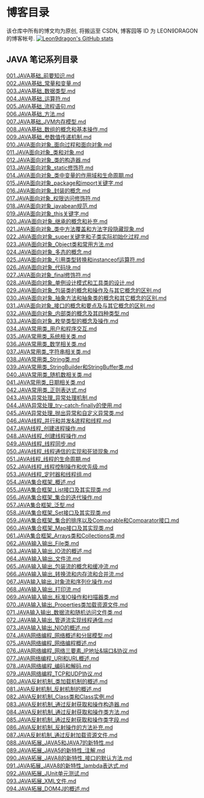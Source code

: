 # 博客目录
该仓库中所有的博文均为原创, 将搬运至 CSDN, 博客园等 ID 为 LEON9DRAGON 的博客帐号.
[![Leon9dragon's GitHub stats](https://github-readme-stats.vercel.app/api?username=leon9dragon)](https://github.com/anuraghazra/github-readme-stats)

## JAVA 笔记系列目录
[001.JAVA基础_前要知识.md](https://github.com/leon9dragon/all_blogs/blob/main/notes_of_java/01.java_notes/001.JAVA%E5%9F%BA%E7%A1%80_%E5%89%8D%E8%A6%81%E7%9F%A5%E8%AF%86.md)<br/>
[002.JAVA基础_常量和变量.md](https://github.com/leon9dragon/all_blogs/blob/main/notes_of_java/01.java_notes/002.JAVA%E5%9F%BA%E7%A1%80_%E5%B8%B8%E9%87%8F%E5%92%8C%E5%8F%98%E9%87%8F.md)<br/>
[003.JAVA基础_数据类型.md](https://github.com/leon9dragon/all_blogs/blob/main/notes_of_java/01.java_notes/003.JAVA%E5%9F%BA%E7%A1%80_%E6%95%B0%E6%8D%AE%E7%B1%BB%E5%9E%8B.md)<br/>
[004.JAVA基础_运算符.md](https://github.com/leon9dragon/all_blogs/blob/main/notes_of_java/01.java_notes/004.JAVA%E5%9F%BA%E7%A1%80_%E8%BF%90%E7%AE%97%E7%AC%A6.md)<br/>
[005.JAVA基础_流程语句.md](https://github.com/leon9dragon/all_blogs/blob/main/notes_of_java/01.java_notes/005.JAVA%E5%9F%BA%E7%A1%80_%E6%B5%81%E7%A8%8B%E8%AF%AD%E5%8F%A5.md)<br/>
[006.JAVA基础_方法.md](https://github.com/leon9dragon/all_blogs/blob/main/notes_of_java/01.java_notes/006.JAVA%E5%9F%BA%E7%A1%80_%E6%96%B9%E6%B3%95.md)<br/>
[007.JAVA基础_JVM内存模型.md](https://github.com/leon9dragon/all_blogs/blob/main/notes_of_java/01.java_notes/007.JAVA%E5%9F%BA%E7%A1%80_JVM%E5%86%85%E5%AD%98%E6%A8%A1%E5%9E%8B.md)<br/>
[008.JAVA基础_数组的概念和基本操作.md](https://github.com/leon9dragon/all_blogs/blob/main/notes_of_java/01.java_notes/008.JAVA%E5%9F%BA%E7%A1%80_%E6%95%B0%E7%BB%84%E7%9A%84%E6%A6%82%E5%BF%B5%E5%92%8C%E5%9F%BA%E6%9C%AC%E6%93%8D%E4%BD%9C.md)<br/>
[009.JAVA基础_参数值传递机制.md](https://github.com/leon9dragon/all_blogs/blob/main/notes_of_java/01.java_notes/009.JAVA%E5%9F%BA%E7%A1%80_%E5%8F%82%E6%95%B0%E5%80%BC%E4%BC%A0%E9%80%92%E6%9C%BA%E5%88%B6.md)<br/>
[010.JAVA面向对象_面向过程和面向对象.md](https://github.com/leon9dragon/all_blogs/blob/main/notes_of_java/01.java_notes/010.JAVA%E9%9D%A2%E5%90%91%E5%AF%B9%E8%B1%A1_%E9%9D%A2%E5%90%91%E8%BF%87%E7%A8%8B%E5%92%8C%E9%9D%A2%E5%90%91%E5%AF%B9%E8%B1%A1.md)<br/>
[011.JAVA面向对象_类和对象.md](https://github.com/leon9dragon/all_blogs/blob/main/notes_of_java/01.java_notes/011.JAVA%E9%9D%A2%E5%90%91%E5%AF%B9%E8%B1%A1_%E7%B1%BB%E5%92%8C%E5%AF%B9%E8%B1%A1.md)<br/>
[012.JAVA面向对象_类的构造器.md](https://github.com/leon9dragon/all_blogs/blob/main/notes_of_java/01.java_notes/012.JAVA%E9%9D%A2%E5%90%91%E5%AF%B9%E8%B1%A1_%E7%B1%BB%E7%9A%84%E6%9E%84%E9%80%A0%E5%99%A8.md)<br/>
[013.JAVA面向对象_static修饰符.md](https://github.com/leon9dragon/all_blogs/blob/main/notes_of_java/01.java_notes/013.JAVA%E9%9D%A2%E5%90%91%E5%AF%B9%E8%B1%A1_static%E4%BF%AE%E9%A5%B0%E7%AC%A6.md)<br/>
[014.JAVA面向对象_类中变量的作用域和生命周期.md](https://github.com/leon9dragon/all_blogs/blob/main/notes_of_java/01.java_notes/014.JAVA%E9%9D%A2%E5%90%91%E5%AF%B9%E8%B1%A1_%E7%B1%BB%E4%B8%AD%E5%8F%98%E9%87%8F%E7%9A%84%E4%BD%9C%E7%94%A8%E5%9F%9F%E5%92%8C%E7%94%9F%E5%91%BD%E5%91%A8%E6%9C%9F.md)<br/>
[015.JAVA面向对象_package和import关键字.md](https://github.com/leon9dragon/all_blogs/blob/main/notes_of_java/01.java_notes/015.JAVA%E9%9D%A2%E5%90%91%E5%AF%B9%E8%B1%A1_package%E5%92%8Cimport%E5%85%B3%E9%94%AE%E5%AD%97.md)<br/>
[016.JAVA面向对象_封装的概念.md](https://github.com/leon9dragon/all_blogs/blob/main/notes_of_java/01.java_notes/016.JAVA%E9%9D%A2%E5%90%91%E5%AF%B9%E8%B1%A1_%E5%B0%81%E8%A3%85%E7%9A%84%E6%A6%82%E5%BF%B5.md)<br/>
[017.JAVA面向对象_权限访问修饰符.md](https://github.com/leon9dragon/all_blogs/blob/main/notes_of_java/01.java_notes/017.JAVA%E9%9D%A2%E5%90%91%E5%AF%B9%E8%B1%A1_%E6%9D%83%E9%99%90%E8%AE%BF%E9%97%AE%E4%BF%AE%E9%A5%B0%E7%AC%A6.md)<br/>
[018.JAVA面向对象_javabean规范.md](https://github.com/leon9dragon/all_blogs/blob/main/notes_of_java/01.java_notes/018.JAVA%E9%9D%A2%E5%90%91%E5%AF%B9%E8%B1%A1_javabean%E8%A7%84%E8%8C%83.md)<br/>
[019.JAVA面向对象_this关键字.md](https://github.com/leon9dragon/all_blogs/blob/main/notes_of_java/01.java_notes/019.JAVA%E9%9D%A2%E5%90%91%E5%AF%B9%E8%B1%A1_this%E5%85%B3%E9%94%AE%E5%AD%97.md)<br/>
[020.JAVA面向对象_继承的概念和补充.md](https://github.com/leon9dragon/all_blogs/blob/main/notes_of_java/01.java_notes/020.JAVA%E9%9D%A2%E5%90%91%E5%AF%B9%E8%B1%A1_%E7%BB%A7%E6%89%BF%E7%9A%84%E6%A6%82%E5%BF%B5%E5%92%8C%E8%A1%A5%E5%85%85.md)<br/>
[021.JAVA面向对象_类中方法覆盖和方法字段隐藏现象.md](https://github.com/leon9dragon/all_blogs/blob/main/notes_of_java/01.java_notes/021.JAVA%E9%9D%A2%E5%90%91%E5%AF%B9%E8%B1%A1_%E7%B1%BB%E4%B8%AD%E6%96%B9%E6%B3%95%E8%A6%86%E7%9B%96%E5%92%8C%E6%96%B9%E6%B3%95%E5%AD%97%E6%AE%B5%E9%9A%90%E8%97%8F%E7%8E%B0%E8%B1%A1.md)<br/>
[022.JAVA面向对象_super关键字和子类实际初始化过程.md](https://github.com/leon9dragon/all_blogs/blob/main/notes_of_java/01.java_notes/022.JAVA%E9%9D%A2%E5%90%91%E5%AF%B9%E8%B1%A1_super%E5%85%B3%E9%94%AE%E5%AD%97%E5%92%8C%E5%AD%90%E7%B1%BB%E5%AE%9E%E9%99%85%E5%88%9D%E5%A7%8B%E5%8C%96%E8%BF%87%E7%A8%8B.md)<br/>
[023.JAVA面向对象_Object类和常用方法.md](https://github.com/leon9dragon/all_blogs/blob/main/notes_of_java/01.java_notes/023.JAVA%E9%9D%A2%E5%90%91%E5%AF%B9%E8%B1%A1_Object%E7%B1%BB%E5%92%8C%E5%B8%B8%E7%94%A8%E6%96%B9%E6%B3%95.md)<br/>
[024.JAVA面向对象_多态的概念.md](https://github.com/leon9dragon/all_blogs/blob/main/notes_of_java/01.java_notes/024.JAVA%E9%9D%A2%E5%90%91%E5%AF%B9%E8%B1%A1_%E5%A4%9A%E6%80%81%E7%9A%84%E6%A6%82%E5%BF%B5.md)<br/>
[025.JAVA面向对象_引用类型转换和instanceof运算符.md](https://github.com/leon9dragon/all_blogs/blob/main/notes_of_java/01.java_notes/025.JAVA%E9%9D%A2%E5%90%91%E5%AF%B9%E8%B1%A1_%E5%BC%95%E7%94%A8%E7%B1%BB%E5%9E%8B%E8%BD%AC%E6%8D%A2%E5%92%8Cinstanceof%E8%BF%90%E7%AE%97%E7%AC%A6.md)<br/>
[026.JAVA面向对象_代码块.md](https://github.com/leon9dragon/all_blogs/blob/main/notes_of_java/01.java_notes/026.JAVA%E9%9D%A2%E5%90%91%E5%AF%B9%E8%B1%A1_%E4%BB%A3%E7%A0%81%E5%9D%97.md)<br/>
[027.JAVA面向对象_final修饰符.md](https://github.com/leon9dragon/all_blogs/blob/main/notes_of_java/01.java_notes/027.JAVA%E9%9D%A2%E5%90%91%E5%AF%B9%E8%B1%A1_final%E4%BF%AE%E9%A5%B0%E7%AC%A6.md)<br/>
[028.JAVA面向对象_单例设计模式和工具类的设计.md](https://github.com/leon9dragon/all_blogs/blob/main/notes_of_java/01.java_notes/028.JAVA%E9%9D%A2%E5%90%91%E5%AF%B9%E8%B1%A1_%E5%8D%95%E4%BE%8B%E8%AE%BE%E8%AE%A1%E6%A8%A1%E5%BC%8F%E5%92%8C%E5%B7%A5%E5%85%B7%E7%B1%BB%E7%9A%84%E8%AE%BE%E8%AE%A1.md)<br/>
[029.JAVA面向对象_包装类的概念和操作及与其它概念的区别.md](https://github.com/leon9dragon/all_blogs/blob/main/notes_of_java/01.java_notes/029.JAVA%E9%9D%A2%E5%90%91%E5%AF%B9%E8%B1%A1_%E5%8C%85%E8%A3%85%E7%B1%BB%E7%9A%84%E6%A6%82%E5%BF%B5%E5%92%8C%E6%93%8D%E4%BD%9C%E5%8F%8A%E4%B8%8E%E5%85%B6%E5%AE%83%E6%A6%82%E5%BF%B5%E7%9A%84%E5%8C%BA%E5%88%AB.md)<br/>
[030.JAVA面向对象_抽象方法和抽象类的概念和其它概念的区别.md](https://github.com/leon9dragon/all_blogs/blob/main/notes_of_java/01.java_notes/030.JAVA%E9%9D%A2%E5%90%91%E5%AF%B9%E8%B1%A1_%E6%8A%BD%E8%B1%A1%E6%96%B9%E6%B3%95%E5%92%8C%E6%8A%BD%E8%B1%A1%E7%B1%BB%E7%9A%84%E6%A6%82%E5%BF%B5%E5%92%8C%E5%85%B6%E5%AE%83%E6%A6%82%E5%BF%B5%E7%9A%84%E5%8C%BA%E5%88%AB.md)<br/>
[031.JAVA面向对象_接口的概念和要点及与其它概念的区别.md](https://github.com/leon9dragon/all_blogs/blob/main/notes_of_java/01.java_notes/031.JAVA%E9%9D%A2%E5%90%91%E5%AF%B9%E8%B1%A1_%E6%8E%A5%E5%8F%A3%E7%9A%84%E6%A6%82%E5%BF%B5%E5%92%8C%E8%A6%81%E7%82%B9%E5%8F%8A%E4%B8%8E%E5%85%B6%E5%AE%83%E6%A6%82%E5%BF%B5%E7%9A%84%E5%8C%BA%E5%88%AB.md)<br/>
[032.JAVA面向对象_内部类的概念及其四种类型.md](https://github.com/leon9dragon/all_blogs/blob/main/notes_of_java/01.java_notes/032.JAVA%E9%9D%A2%E5%90%91%E5%AF%B9%E8%B1%A1_%E5%86%85%E9%83%A8%E7%B1%BB%E7%9A%84%E6%A6%82%E5%BF%B5%E5%8F%8A%E5%85%B6%E5%9B%9B%E7%A7%8D%E7%B1%BB%E5%9E%8B.md)<br/>
[033.JAVA面向对象_枚举类型的概念及操作.md](https://github.com/leon9dragon/all_blogs/blob/main/notes_of_java/01.java_notes/033.JAVA%E9%9D%A2%E5%90%91%E5%AF%B9%E8%B1%A1_%E6%9E%9A%E4%B8%BE%E7%B1%BB%E5%9E%8B%E7%9A%84%E6%A6%82%E5%BF%B5%E5%8F%8A%E6%93%8D%E4%BD%9C.md)<br/>
[034.JAVA常用类_用户和程序交互.md](https://github.com/leon9dragon/all_blogs/blob/main/notes_of_java/01.java_notes/034.JAVA%E5%B8%B8%E7%94%A8%E7%B1%BB_%E7%94%A8%E6%88%B7%E5%92%8C%E7%A8%8B%E5%BA%8F%E4%BA%A4%E4%BA%92.md)<br/>
[035.JAVA常用类_系统相关类.md](https://github.com/leon9dragon/all_blogs/blob/main/notes_of_java/01.java_notes/035.JAVA%E5%B8%B8%E7%94%A8%E7%B1%BB_%E7%B3%BB%E7%BB%9F%E7%9B%B8%E5%85%B3%E7%B1%BB.md)<br/>
[036.JAVA常用类_数学相关类.md](https://github.com/leon9dragon/all_blogs/blob/main/notes_of_java/01.java_notes/036.JAVA%E5%B8%B8%E7%94%A8%E7%B1%BB_%E6%95%B0%E5%AD%A6%E7%9B%B8%E5%85%B3%E7%B1%BB.md)<br/>
[037.JAVA常用类_字符串相关类.md](https://github.com/leon9dragon/all_blogs/blob/main/notes_of_java/01.java_notes/037.JAVA%E5%B8%B8%E7%94%A8%E7%B1%BB_%E5%AD%97%E7%AC%A6%E4%B8%B2%E7%9B%B8%E5%85%B3%E7%B1%BB.md)<br/>
[038.JAVA常用类_String类.md](https://github.com/leon9dragon/all_blogs/blob/main/notes_of_java/01.java_notes/038.JAVA%E5%B8%B8%E7%94%A8%E7%B1%BB_String%E7%B1%BB.md)<br/>
[039.JAVA常用类_StringBuilder和StringBuffer类.md](https://github.com/leon9dragon/all_blogs/blob/main/notes_of_java/01.java_notes/039.JAVA%E5%B8%B8%E7%94%A8%E7%B1%BB_StringBuilder%E5%92%8CStringBuffer%E7%B1%BB.md)<br/>
[040.JAVA常用类_随机数相关类.md](https://github.com/leon9dragon/all_blogs/blob/main/notes_of_java/01.java_notes/040.JAVA%E5%B8%B8%E7%94%A8%E7%B1%BB_%E9%9A%8F%E6%9C%BA%E6%95%B0%E7%9B%B8%E5%85%B3%E7%B1%BB.md)<br/>
[041.JAVA常用类_日期相关类.md](https://github.com/leon9dragon/all_blogs/blob/main/notes_of_java/01.java_notes/041.JAVA%E5%B8%B8%E7%94%A8%E7%B1%BB_%E6%97%A5%E6%9C%9F%E7%9B%B8%E5%85%B3%E7%B1%BB.md)<br/>
[042.JAVA常用类_正则表达式.md](https://github.com/leon9dragon/all_blogs/blob/main/notes_of_java/01.java_notes/042.JAVA%E5%B8%B8%E7%94%A8%E7%B1%BB_%E6%AD%A3%E5%88%99%E8%A1%A8%E8%BE%BE%E5%BC%8F.md)<br/>
[043.JAVA异常处理_异常处理机制.md](https://github.com/leon9dragon/all_blogs/blob/main/notes_of_java/01.java_notes/043.JAVA%E5%BC%82%E5%B8%B8%E5%A4%84%E7%90%86_%E5%BC%82%E5%B8%B8%E5%A4%84%E7%90%86%E6%9C%BA%E5%88%B6.md)<br/>
[044.JAVA异常处理_try-catch-finally的使用.md](https://github.com/leon9dragon/all_blogs/blob/main/notes_of_java/01.java_notes/044.JAVA%E5%BC%82%E5%B8%B8%E5%A4%84%E7%90%86_try-catch-finally%E7%9A%84%E4%BD%BF%E7%94%A8.md)<br/>
[045.JAVA异常处理_抛出异常和自定义异常类.md](https://github.com/leon9dragon/all_blogs/blob/main/notes_of_java/01.java_notes/045.JAVA%E5%BC%82%E5%B8%B8%E5%A4%84%E7%90%86_%E6%8A%9B%E5%87%BA%E5%BC%82%E5%B8%B8%E5%92%8C%E8%87%AA%E5%AE%9A%E4%B9%89%E5%BC%82%E5%B8%B8%E7%B1%BB.md)<br/>
[046.JAVA线程_并行和并发&进程和线程.md](https://github.com/leon9dragon/all_blogs/blob/main/notes_of_java/01.java_notes/046.JAVA%E7%BA%BF%E7%A8%8B_%E5%B9%B6%E8%A1%8C%E5%92%8C%E5%B9%B6%E5%8F%91%26%E8%BF%9B%E7%A8%8B%E5%92%8C%E7%BA%BF%E7%A8%8B.md)<br/>
[047.JAVA线程_创建进程操作.md](https://github.com/leon9dragon/all_blogs/blob/main/notes_of_java/01.java_notes/047.JAVA%E7%BA%BF%E7%A8%8B_%E5%88%9B%E5%BB%BA%E8%BF%9B%E7%A8%8B%E6%93%8D%E4%BD%9C.md)<br/>
[048.JAVA线程_创建线程操作.md](https://github.com/leon9dragon/all_blogs/blob/main/notes_of_java/01.java_notes/048.JAVA%E7%BA%BF%E7%A8%8B_%E5%88%9B%E5%BB%BA%E7%BA%BF%E7%A8%8B%E6%93%8D%E4%BD%9C.md)<br/>
[049.JAVA线程_线程同步.md](https://github.com/leon9dragon/all_blogs/blob/main/notes_of_java/01.java_notes/049.JAVA%E7%BA%BF%E7%A8%8B_%E7%BA%BF%E7%A8%8B%E5%90%8C%E6%AD%A5.md)<br/>
[050.JAVA线程_线程通信的实现和死锁现象.md](https://github.com/leon9dragon/all_blogs/blob/main/notes_of_java/01.java_notes/050.JAVA%E7%BA%BF%E7%A8%8B_%E7%BA%BF%E7%A8%8B%E9%80%9A%E4%BF%A1%E7%9A%84%E5%AE%9E%E7%8E%B0%E5%92%8C%E6%AD%BB%E9%94%81%E7%8E%B0%E8%B1%A1.md)<br/>
[051.JAVA线程_线程的生命周期.md](https://github.com/leon9dragon/all_blogs/blob/main/notes_of_java/01.java_notes/051.JAVA%E7%BA%BF%E7%A8%8B_%E7%BA%BF%E7%A8%8B%E7%9A%84%E7%94%9F%E5%91%BD%E5%91%A8%E6%9C%9F.md)<br/>
[052.JAVA线程_线程控制操作和优先级.md](https://github.com/leon9dragon/all_blogs/blob/main/notes_of_java/01.java_notes/052.JAVA%E7%BA%BF%E7%A8%8B_%E7%BA%BF%E7%A8%8B%E6%8E%A7%E5%88%B6%E6%93%8D%E4%BD%9C%E5%92%8C%E4%BC%98%E5%85%88%E7%BA%A7.md)<br/>
[053.JAVA线程_定时器和线程组.md](https://github.com/leon9dragon/all_blogs/blob/main/notes_of_java/01.java_notes/053.JAVA%E7%BA%BF%E7%A8%8B_%E5%AE%9A%E6%97%B6%E5%99%A8%E5%92%8C%E7%BA%BF%E7%A8%8B%E7%BB%84.md)<br/>
[054.JAVA集合框架_概述.md](https://github.com/leon9dragon/all_blogs/blob/main/notes_of_java/01.java_notes/054.JAVA%E9%9B%86%E5%90%88%E6%A1%86%E6%9E%B6_%E6%A6%82%E8%BF%B0.md)<br/>
[055.JAVA集合框架_List接口及其实现类.md](https://github.com/leon9dragon/all_blogs/blob/main/notes_of_java/01.java_notes/055.JAVA%E9%9B%86%E5%90%88%E6%A1%86%E6%9E%B6_List%E6%8E%A5%E5%8F%A3%E5%8F%8A%E5%85%B6%E5%AE%9E%E7%8E%B0%E7%B1%BB.md)<br/>
[056.JAVA集合框架_集合的迭代操作.md](https://github.com/leon9dragon/all_blogs/blob/main/notes_of_java/01.java_notes/056.JAVA%E9%9B%86%E5%90%88%E6%A1%86%E6%9E%B6_%E9%9B%86%E5%90%88%E7%9A%84%E8%BF%AD%E4%BB%A3%E6%93%8D%E4%BD%9C.md)<br/>
[057.JAVA集合框架_泛型.md](https://github.com/leon9dragon/all_blogs/blob/main/notes_of_java/01.java_notes/057.JAVA%E9%9B%86%E5%90%88%E6%A1%86%E6%9E%B6_%E6%B3%9B%E5%9E%8B.md)<br/>
[058.JAVA集合框架_Set接口及其实现类.md](https://github.com/leon9dragon/all_blogs/blob/main/notes_of_java/01.java_notes/058.JAVA%E9%9B%86%E5%90%88%E6%A1%86%E6%9E%B6_Set%E6%8E%A5%E5%8F%A3%E5%8F%8A%E5%85%B6%E5%AE%9E%E7%8E%B0%E7%B1%BB.md)<br/>
[059.JAVA集合框架_集合的排序以及Comparable和Comparator接口.md](https://github.com/leon9dragon/all_blogs/blob/main/notes_of_java/01.java_notes/059.JAVA%E9%9B%86%E5%90%88%E6%A1%86%E6%9E%B6_%E9%9B%86%E5%90%88%E7%9A%84%E6%8E%92%E5%BA%8F%E4%BB%A5%E5%8F%8AComparable%E5%92%8CComparator%E6%8E%A5%E5%8F%A3.md)<br/>
[060.JAVA集合框架_Map接口及其实现类.md](https://github.com/leon9dragon/all_blogs/blob/main/notes_of_java/01.java_notes/060.JAVA%E9%9B%86%E5%90%88%E6%A1%86%E6%9E%B6_Map%E6%8E%A5%E5%8F%A3%E5%8F%8A%E5%85%B6%E5%AE%9E%E7%8E%B0%E7%B1%BB.md)<br/>
[061.JAVA集合框架_Arrays类和Collections类.md](https://github.com/leon9dragon/all_blogs/blob/main/notes_of_java/01.java_notes/061.JAVA%E9%9B%86%E5%90%88%E6%A1%86%E6%9E%B6_Arrays%E7%B1%BB%E5%92%8CCollections%E7%B1%BB.md)<br/>
[062.JAVA输入输出_File类.md](https://github.com/leon9dragon/all_blogs/blob/main/notes_of_java/01.java_notes/062.JAVA%E8%BE%93%E5%85%A5%E8%BE%93%E5%87%BA_File%E7%B1%BB.md)<br/>
[063.JAVA输入输出_IO流的概述.md](https://github.com/leon9dragon/all_blogs/blob/main/notes_of_java/01.java_notes/063.JAVA%E8%BE%93%E5%85%A5%E8%BE%93%E5%87%BA_IO%E6%B5%81%E7%9A%84%E6%A6%82%E8%BF%B0.md)<br/>
[064.JAVA输入输出_文件流.md](https://github.com/leon9dragon/all_blogs/blob/main/notes_of_java/01.java_notes/064.JAVA%E8%BE%93%E5%85%A5%E8%BE%93%E5%87%BA_%E6%96%87%E4%BB%B6%E6%B5%81.md)<br/>
[065.JAVA输入输出_包装流的概念和缓冲流.md](https://github.com/leon9dragon/all_blogs/blob/main/notes_of_java/01.java_notes/065.JAVA%E8%BE%93%E5%85%A5%E8%BE%93%E5%87%BA_%E5%8C%85%E8%A3%85%E6%B5%81%E7%9A%84%E6%A6%82%E5%BF%B5%E5%92%8C%E7%BC%93%E5%86%B2%E6%B5%81.md)<br/>
[066.JAVA输入输出_转换流和内存流和合并流.md](https://github.com/leon9dragon/all_blogs/blob/main/notes_of_java/01.java_notes/066.JAVA%E8%BE%93%E5%85%A5%E8%BE%93%E5%87%BA_%E8%BD%AC%E6%8D%A2%E6%B5%81%E5%92%8C%E5%86%85%E5%AD%98%E6%B5%81%E5%92%8C%E5%90%88%E5%B9%B6%E6%B5%81.md)<br/>
[067.JAVA输入输出_对象流和序列化操作.md](https://github.com/leon9dragon/all_blogs/blob/main/notes_of_java/01.java_notes/067.JAVA%E8%BE%93%E5%85%A5%E8%BE%93%E5%87%BA_%E5%AF%B9%E8%B1%A1%E6%B5%81%E5%92%8C%E5%BA%8F%E5%88%97%E5%8C%96%E6%93%8D%E4%BD%9C.md)<br/>
[068.JAVA输入输出_打印流.md](https://github.com/leon9dragon/all_blogs/blob/main/notes_of_java/01.java_notes/068.JAVA%E8%BE%93%E5%85%A5%E8%BE%93%E5%87%BA_%E6%89%93%E5%8D%B0%E6%B5%81.md)<br/>
[069.JAVA输入输出_标准IO操作和扫描器类.md](https://github.com/leon9dragon/all_blogs/blob/main/notes_of_java/01.java_notes/069.JAVA%E8%BE%93%E5%85%A5%E8%BE%93%E5%87%BA_%E6%A0%87%E5%87%86IO%E6%93%8D%E4%BD%9C%E5%92%8C%E6%89%AB%E6%8F%8F%E5%99%A8%E7%B1%BB.md)<br/>
[070.JAVA输入输出_Properties类加载资源文件.md](https://github.com/leon9dragon/all_blogs/blob/main/notes_of_java/01.java_notes/070.JAVA%E8%BE%93%E5%85%A5%E8%BE%93%E5%87%BA_Properties%E7%B1%BB%E5%8A%A0%E8%BD%BD%E8%B5%84%E6%BA%90%E6%96%87%E4%BB%B6.md)<br/>
[071.JAVA输入输出_数据流和随机访问文件类.md](https://github.com/leon9dragon/all_blogs/blob/main/notes_of_java/01.java_notes/071.JAVA%E8%BE%93%E5%85%A5%E8%BE%93%E5%87%BA_%E6%95%B0%E6%8D%AE%E6%B5%81%E5%92%8C%E9%9A%8F%E6%9C%BA%E8%AE%BF%E9%97%AE%E6%96%87%E4%BB%B6%E7%B1%BB.md)<br/>
[072.JAVA输入输出_管道流实现线程通信.md](https://github.com/leon9dragon/all_blogs/blob/main/notes_of_java/01.java_notes/072.JAVA%E8%BE%93%E5%85%A5%E8%BE%93%E5%87%BA_%E7%AE%A1%E9%81%93%E6%B5%81%E5%AE%9E%E7%8E%B0%E7%BA%BF%E7%A8%8B%E9%80%9A%E4%BF%A1.md)<br/>
[073.JAVA输入输出_NIO的概述.md](https://github.com/leon9dragon/all_blogs/blob/main/notes_of_java/01.java_notes/073.JAVA%E8%BE%93%E5%85%A5%E8%BE%93%E5%87%BA_NIO%E7%9A%84%E6%A6%82%E8%BF%B0.md)<br/>
[074.JAVA网络编程_网络概述和分层模型.md](https://github.com/leon9dragon/all_blogs/blob/main/notes_of_java/01.java_notes/074.JAVA%E7%BD%91%E7%BB%9C%E7%BC%96%E7%A8%8B_%E7%BD%91%E7%BB%9C%E6%A6%82%E8%BF%B0%E5%92%8C%E5%88%86%E5%B1%82%E6%A8%A1%E5%9E%8B.md)<br/>
[075.JAVA网络编程_网络编程概述.md](https://github.com/leon9dragon/all_blogs/blob/main/notes_of_java/01.java_notes/075.JAVA%E7%BD%91%E7%BB%9C%E7%BC%96%E7%A8%8B_%E7%BD%91%E7%BB%9C%E7%BC%96%E7%A8%8B%E6%A6%82%E8%BF%B0.md)<br/>
[076.JAVA网络编程_网络三要素_IP地址&端口&协议.md](https://github.com/leon9dragon/all_blogs/blob/main/notes_of_java/01.java_notes/076.JAVA%E7%BD%91%E7%BB%9C%E7%BC%96%E7%A8%8B_%E7%BD%91%E7%BB%9C%E4%B8%89%E8%A6%81%E7%B4%A0_IP%E5%9C%B0%E5%9D%80%26%E7%AB%AF%E5%8F%A3%26%E5%8D%8F%E8%AE%AE.md)<br/>
[077.JAVA网络编程_URI和URL概述.md](https://github.com/leon9dragon/all_blogs/blob/main/notes_of_java/01.java_notes/077.JAVA%E7%BD%91%E7%BB%9C%E7%BC%96%E7%A8%8B_URI%E5%92%8CURL%E6%A6%82%E8%BF%B0.md)<br/>
[078.JAVA网络编程_编码和解码.md](https://github.com/leon9dragon/all_blogs/blob/main/notes_of_java/01.java_notes/078.JAVA%E7%BD%91%E7%BB%9C%E7%BC%96%E7%A8%8B_%E7%BC%96%E7%A0%81%E5%92%8C%E8%A7%A3%E7%A0%81.md)<br/>
[079.JAVA网络编程_TCP和UDP协议.md](https://github.com/leon9dragon/all_blogs/blob/main/notes_of_java/01.java_notes/079.JAVA%E7%BD%91%E7%BB%9C%E7%BC%96%E7%A8%8B_TCP%E5%92%8CUDP%E5%8D%8F%E8%AE%AE.md)<br/>
[080.JAVA反射机制_类加载机制的概述.md](https://github.com/leon9dragon/all_blogs/blob/main/notes_of_java/01.java_notes/080.JAVA%E5%8F%8D%E5%B0%84%E6%9C%BA%E5%88%B6_%E7%B1%BB%E5%8A%A0%E8%BD%BD%E6%9C%BA%E5%88%B6%E7%9A%84%E6%A6%82%E8%BF%B0.md)<br/>
[081.JAVA反射机制_反射机制的概述.md](https://github.com/leon9dragon/all_blogs/blob/main/notes_of_java/01.java_notes/081.JAVA%E5%8F%8D%E5%B0%84%E6%9C%BA%E5%88%B6_%E5%8F%8D%E5%B0%84%E6%9C%BA%E5%88%B6%E7%9A%84%E6%A6%82%E8%BF%B0.md)<br/>
[082.JAVA反射机制_Class类和Class实例.md](https://github.com/leon9dragon/all_blogs/blob/main/notes_of_java/01.java_notes/082.JAVA%E5%8F%8D%E5%B0%84%E6%9C%BA%E5%88%B6_Class%E7%B1%BB%E5%92%8CClass%E5%AE%9E%E4%BE%8B.md)<br/>
[083.JAVA反射机制_通过反射获取和操作构造器.md](https://github.com/leon9dragon/all_blogs/blob/main/notes_of_java/01.java_notes/083.JAVA%E5%8F%8D%E5%B0%84%E6%9C%BA%E5%88%B6_%E9%80%9A%E8%BF%87%E5%8F%8D%E5%B0%84%E8%8E%B7%E5%8F%96%E5%92%8C%E6%93%8D%E4%BD%9C%E6%9E%84%E9%80%A0%E5%99%A8.md)<br/>
[084.JAVA反射机制_通过反射获取和操作类方法.md](https://github.com/leon9dragon/all_blogs/blob/main/notes_of_java/01.java_notes/084.JAVA%E5%8F%8D%E5%B0%84%E6%9C%BA%E5%88%B6_%E9%80%9A%E8%BF%87%E5%8F%8D%E5%B0%84%E8%8E%B7%E5%8F%96%E5%92%8C%E6%93%8D%E4%BD%9C%E7%B1%BB%E6%96%B9%E6%B3%95.md)<br/>
[085.JAVA反射机制_通过反射获取和操作类字段.md](https://github.com/leon9dragon/all_blogs/blob/main/notes_of_java/01.java_notes/085.JAVA%E5%8F%8D%E5%B0%84%E6%9C%BA%E5%88%B6_%E9%80%9A%E8%BF%87%E5%8F%8D%E5%B0%84%E8%8E%B7%E5%8F%96%E5%92%8C%E6%93%8D%E4%BD%9C%E7%B1%BB%E5%AD%97%E6%AE%B5.md)<br/>
[086.JAVA反射机制_反射操作的方法补充.md](https://github.com/leon9dragon/all_blogs/blob/main/notes_of_java/01.java_notes/086.JAVA%E5%8F%8D%E5%B0%84%E6%9C%BA%E5%88%B6_%E5%8F%8D%E5%B0%84%E6%93%8D%E4%BD%9C%E7%9A%84%E6%96%B9%E6%B3%95%E8%A1%A5%E5%85%85.md)<br/>
[087.JAVA反射机制_通过反射加载资源文件.md](https://github.com/leon9dragon/all_blogs/blob/main/notes_of_java/01.java_notes/087.JAVA%E5%8F%8D%E5%B0%84%E6%9C%BA%E5%88%B6_%E9%80%9A%E8%BF%87%E5%8F%8D%E5%B0%84%E5%8A%A0%E8%BD%BD%E8%B5%84%E6%BA%90%E6%96%87%E4%BB%B6.md)<br/>
[088.JAVA拓展_JAVA5和JAVA7的新特性.md](https://github.com/leon9dragon/all_blogs/blob/main/notes_of_java/01.java_notes/088.JAVA%E6%8B%93%E5%B1%95_JAVA5%E5%92%8CJAVA7%E7%9A%84%E6%96%B0%E7%89%B9%E6%80%A7.md)<br/>
[089.JAVA拓展_JAVA5的新特性_注解.md](https://github.com/leon9dragon/all_blogs/blob/main/notes_of_java/01.java_notes/089.JAVA%E6%8B%93%E5%B1%95_JAVA5%E7%9A%84%E6%96%B0%E7%89%B9%E6%80%A7_%E6%B3%A8%E8%A7%A3.md)<br/>
[090.JAVA拓展_JAVA8的新特性_接口的默认方法.md](https://github.com/leon9dragon/all_blogs/blob/main/notes_of_java/01.java_notes/090.JAVA%E6%8B%93%E5%B1%95_JAVA8%E7%9A%84%E6%96%B0%E7%89%B9%E6%80%A7_%E6%8E%A5%E5%8F%A3%E7%9A%84%E9%BB%98%E8%AE%A4%E6%96%B9%E6%B3%95.md)<br/>
[091.JAVA拓展_JAVA8的新特性_lambda表达式.md](https://github.com/leon9dragon/all_blogs/blob/main/notes_of_java/01.java_notes/091.JAVA%E6%8B%93%E5%B1%95_JAVA8%E7%9A%84%E6%96%B0%E7%89%B9%E6%80%A7_lambda%E8%A1%A8%E8%BE%BE%E5%BC%8F.md)<br/>
[092.JAVA拓展_JUnit单元测试.md](https://github.com/leon9dragon/all_blogs/blob/main/notes_of_java/01.java_notes/092.JAVA%E6%8B%93%E5%B1%95_JUnit%E5%8D%95%E5%85%83%E6%B5%8B%E8%AF%95.md)<br/>
[093.JAVA拓展_XML文件.md](https://github.com/leon9dragon/all_blogs/blob/main/notes_of_java/01.java_notes/093.JAVA%E6%8B%93%E5%B1%95_XML%E6%96%87%E4%BB%B6.md)<br/>
[094.JAVA拓展_DOM4J的概述.md](https://github.com/leon9dragon/all_blogs/blob/main/notes_of_java/01.java_notes/094.JAVA%E6%8B%93%E5%B1%95_DOM4J%E7%9A%84%E6%A6%82%E8%BF%B0.md)<br/>
